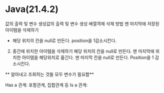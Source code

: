 # Java(21.4.2)
값의 출력 및 변수 생성값의 출력 및 변수 생성
배열객체 삭제 방법
맨 마지막에 저장된 아이템을  삭제하기
 - 해당 위치의 칸을 null로 만든다.
position을 1감소시킨다.

2. 중간에 위치한 아이템을 삭제하기
해당 위치의 칸을 null로 만든다.
맨 마지막에 위치한 아이템을 해당위치로 옮긴다.
맨 마지막 칸을 null로 만든다.
Position을 1 감소시킨다. 

** 알아내고 조회하는 것들 모두 변수가 필요함**

Has a 관계: 포함관계, 집합관계 등 
Is a 관계:
